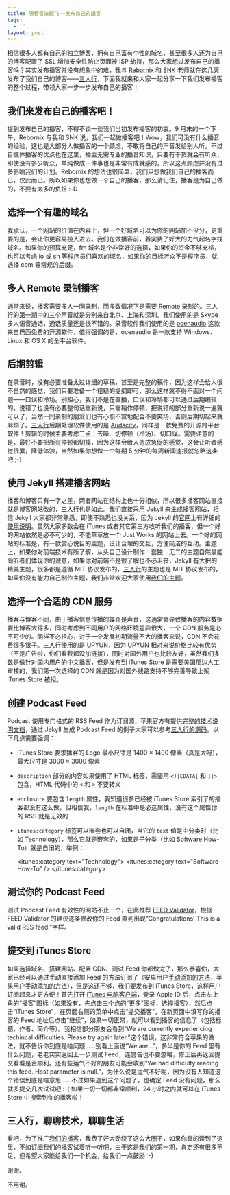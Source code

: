 ```yaml
---
title: 随着音波起飞——发布自己的播客
tags:
  - ''
layout: post
---
```

相信很多人都有自己的独立博客，拥有自己富有个性的域名，甚至很多人还为自己的博客配置了 SSL 增加安全性防止页面被 ISP 劫持，那么大家想过发布自己的播客吗？其实发布播客并没有想象中的难，我与 [Rebornix](https://rebornix.com/) 和 [SNK](https://huntersnk.com/) 老师就在这几天发布了我们自己的博客——[三人行](http://three.sh/)，下面我就来和大家一起分享一下我们发布播客的整个过程，带领大家一步一步发布自己的播客！

## 我们来发布自己的播客吧！

提到发布自己的播客，不得不谈一谈我们当初发布播客的初衷。9 月末的一个下午，Rebornix 与我和 SNK 说，我们一起做播客吧！Wow，我们可没有什么播音的经验，这也是大部分人做播客的一个顾虑，不敢将自己的声音发给别人听。不过自媒体播客的优点也在这里，播主无需专业的播音知识，只要有干货就会有听众，即使没有多少听众，单纯做成一件事也是非常有成就感的，所以这点顾虑并没有过多影响我们的计划。Rebornix 的想法也很简单，我们只想做我们自己的播客而已，仅此而已。所以如果你也想做一个自己的播客，那么请记住，播客是为自己做的，不要有太多的负担 :-D

## 选择一个有趣的域名

我承认，一个网站的价值在内容上，但一个好域名可以为你的网站加不少分，更重要的是，会让你更容易投入进去。我们在做播客前，着实费了好大的力气起名字找域名。如果你的预算充足，fm 域名是个非常好的选择，如果你的资金不够充裕，也可以考虑 io 或 sh 等程序员们喜欢的域名，如果你的目标听众不是程序员，就选择 com 等常规的后缀。

## 多人 Remote 录制播客

通常来说，播客需要多人一同录制，而多数情况下是需要 Remote 录制的。三人行的[第一期](http://three.sh/podcast/2015/10/23/episode1.html)中的三个声音就是分别来自北京、上海和深圳。我们使用的是 Skype 多人语音通话，通话质量还是很不错的。录音软件我们使用的是 [ocenaudio](http://www.ocenaudio.com.br/) 这款来自巴西免费的开源软件，值得强调的是，ocenaudio 是一款支持 Windows、Linux 和 OS X 的全平台软件。

## 后期剪辑

在录音时，没有必要准备太过详细的草稿，甚至是完整的稿件，因为这样会给人很不自然的感觉，我们只要准备一个粗糙的提纲即可，那么这样就不得不面对一个问题——口误和冷场。别担心，我们不是在直播，口误和冷场都可以通过后期编辑的，说错了也没有必要整句话重新说，只需稍作停顿，把说错的部分重新说一遍就可以了，当然一同录制的朋友们也有心照不宣地配合不要笑场，否则后期切起来就麻烦了。[三人行](http://three.sh/)后期处理软件使用的是 [Audacity](http://audacityteam.org/)，同样是一款免费的开源跨平台软件！剪辑的时候主要考虑三点：去噪、切停顿（冷场）、切口误。需要注意的是，最好不要把所有停顿都切掉，因为这样会给人造成急促的感觉，这会让听者感觉很累，降低体验，当然如果你想做一个每期 5 分钟的每周新闻速报就忽略这条吧 ;-)

## 使用 Jekyll 搭建播客网站

播客和博客只有一字之差，两者网站在结构上也十分相似，所以很多播客网站直接就是博客网站改的，[三人行](http://three.sh/)也是如此。我们直接采用 Jekyll 来生成播客网站，相信 Jekyll 大家都非常熟悉，即使不熟悉也没关系，因为 Jekyll 的[官网](https://jekyllrb.com/)上有详细的[使用说明](https://jekyllrb.com/docs/home/)。虽然大家多数会在 iTunes 或者其它第三方收听我们的播客，但一个好的网站依然是必不可少的，不能草草放一个 Just Works 的网站上去。一个好的网站的标准是，有一款赏心悦目的主题，设计合理的交互，方便简洁的互动。主题上，如果你对前端技术有所了解，从头自己设计制作一套独一无二的主题自然最能向听者们体现你的诚意，如果你对前端不是很了解也不必沮丧，Jekyll 有大把的精美主题，很多都是遵循 MIT 协议发布的，[三人行](http://three.sh/)的主题也是 MIT 协议发布的，如果你没有能力自己制作主题，我们非常欢迎大家使用[我们的主题](https://github.com/threecast/threecast.github.io)。

## 选择一个合适的 CDN 服务

播客与博客不同，由于播客信息传播的媒介是声音，这通常会导致播客的内容数据要比博客大得多，同时考虑到不同用户的网络环境差异很大，一个 CDN 服务是必不可少的。同样不必担心，对于一个发展初期流量不大的播客来说，CDN 不会花费很多银子。[三人行](http://three.sh/)使用的是 UPYUN，因为 UPYUN 相对来说价格比较有优势（不是广告啦，你们看我都没加链接），同时对国外用户也比较友好，虽然我们多数是做针对国内用户的中文播客，但是发布到 iTunes Store 是需要美国那边人工审核的，我们第一次选择的 CDN 就是因为对国外线路支持不够完善导致上架 iTunes Store 被拒。

## 创建 Podcast Feed

Podcast 使用专门格式的 RSS Feed 作为订阅源，苹果官方有提供[完整的技术说明文档](http://www.apple.com/itunes/podcasts/specs.html)，通过 Jekyll 生成 Podcast Feed 的例子大家可以参考[三人行的源码](https://github.com/threecast/threecast.github.io/blob/master/feed.xml)。以下几点需要强调：

* iTunes Store 要求播客的 Logo 最小尺寸是 1400 × 1400 像素（真是大呀），最大尺寸是 3000 × 3000 像素
* `description` 部分的内容如果使用了 HTML 标签，需要用 `<![CDATA[` 和 `]]>` 包含，HTML 代码中的 `<` 和 `>` 不要转义
* `enclosure` 要包含 `length` 属性，我知道很多已经被 iTunes Store 索引了的播客都没有这么做，但相信我，`length` 在标准中是必选属性，没有这个属性你的 RSS 就是无效的
* `itunes:category` 标签可以嵌套也可以自闭，当它的 `text` 值是主分类时（比如 Technology），那么它就是嵌套的，如果是子分类（比如 Software How-To）就是自闭的，举例：

    <itunes:category text="Technology">
        <itunes:category text="Software How-To" />
    </itunes:category>

## 测试你的 Podcast Feed

测试 Podcast Feed 有效性的网站不止一个，在此推荐 [FEED Validator](http://feedvalidator.org/)，根据 FEED Validator 的建议逐条修改你的 Feed 直到出现“Congratulations! This is a valid RSS feed.”字样。

## 提交到 iTunes Store

如果选择域名、搭建网站、配置 CDN、测试 Feed 你都做完了，那么恭喜你，大家已经可以通过手动直接添加 Feed 的方法订阅了（安卓用户[手动添加的方法](https://gist.github.com/rebornix/65f10eaa31d6aaeaebd4)，苹果用户[手动添加的方法](https://gist.github.com/huntersnk/d1ee900347bbb673c523)），但是这还不够，我们要发布到 iTunes Store，这样用户订阅起来才更方便！首先打开 [iTunes 电脑客户端](http://www.apple.com/itunes/download/)，登录 Apple ID 后，点击左上角的“播客”图标（如果没有，先点击三个点的“更多”图标，选择播客），然后点击“iTunes Store”，在页面右侧的菜单中点击“提交播客”，在新页面中填写你的播客的 Feed 地址后点击“继续”，如果一切正常，就可以看到播客的信息了（包括标题、作者、简介等）。我相信部分朋友会看到“We are currently experiencing techincal difficulties. Please try again later.”这个错误，这非常符合苹果的做法，就不告诉你到底是啥问题……别看上面说“We are...”，多半是你的 Feed 里有什么问题，老老实实返回上一步测试 Feed，连警告也不要忽略，修正后再返回提交看看是否顺利。还有些运气不好的朋友可能会收到“We had difficulty reading this feed. Host parameter is null.”，为什么说是运气不好呢，因为没有人知道这个错误到底是啥意思……不过如果遇到这个问题了，也确定 Feed 没有问题，那么就多提交几次试试吧 :-( 如果一切一切都非常顺利，24 小时之内就可以在 iTunes Store 中搜索到你的播客啦！

## 三人行，聊聊技术，聊聊生活

看吧，为了推广[我们的播客](http://three.sh/)，我费了好大劲绕了这么大圈子，如果你真的读到了这里，不如[订阅](https://itunes.apple.com/cn/podcast/san-ren-xing/id1052351099)我们的播客试着听一听吧，由于这是我们的第一期，肯定还有很多不足，但希望大家能给我们一个机会，给我们一点鼓励 :-)

谢谢。

不用谢。